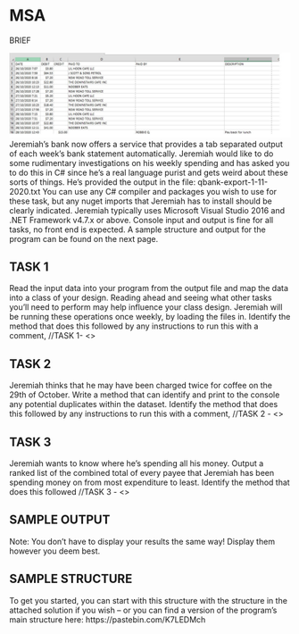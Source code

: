 # MSA
BRIEF
 
<img src="BRIEF.JPG" alt="BRIEF">
Jeremiah’s bank now offers a service that provides a tab separated output of each week’s bank statement automatically. Jeremiah would like to do some rudimentary investigations on his weekly spending and has asked you to do this in C# since he’s a real language purist and gets weird about these sorts of things.
He’s provided the output in the file: qbank-export-1-11-2020.txt
You can use any C# compiler and packages you wish to use for these task, but any nuget imports that Jeremiah has to install should be clearly indicated.
Jeremiah typically uses Microsoft Visual Studio 2016 and .NET Framework v4.7.x or above.
Console input and output is fine for all tasks, no front end is expected.
A sample structure and output for the program can be found on the next page.


<H2>TASK 1</H2>
Read the input data into your program from the output file and map the data into a class of your design. 
Reading ahead and seeing what other tasks you’ll need to perform may help influence your class design. 
Jeremiah will be running these operations once weekly, by loading the files in.
Identify the method that does this followed by any instructions to run this with a comment, 
//TASK 1- <<Instructions>>

<H2>TASK 2</H2>
Jeremiah thinks that he may have been charged twice for coffee on the 29th of October. 
Write a method that can identify and print to the console any potential duplicates within the dataset. 
Identify the method that does this followed by any instructions to run this with a comment, 
//TASK 2 - <<Instructions>>

<H2>TASK 3</H2>
Jeremiah wants to know where he’s spending all his money. 
Output a ranked list of the combined total of every payee that Jeremiah has been spending money on from most expenditure to least. 
Identify the method that does this followed
//TASK 3 - <<Instructions>>


<H2>SAMPLE OUTPUT</H2>

Note: You don’t have to display your results the same way! Display them however you deem best.

<H2>SAMPLE STRUCTURE</H2>
To get you started, you can start with this structure with the structure in the attached solution 
if you wish – or you can find a version of the program’s main structure here: https://pastebin.com/K7LEDMch

